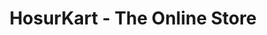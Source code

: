 ---
title: "HosurKart - The Online Store"
url: /hosur/hosurkart-the-online-store/
shop: supermarket
---